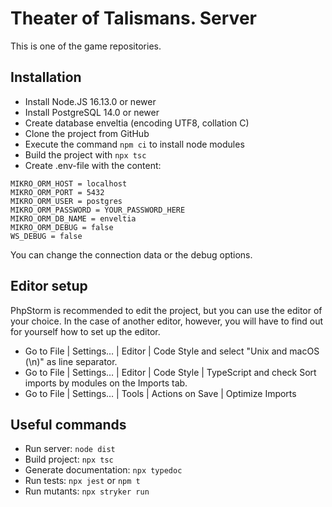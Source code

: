Theater of Talismans. Server
============================
This is one of the game repositories.

Installation
------------

* Install Node.JS 16.13.0 or newer
* Install PostgreSQL 14.0 or newer
* Create database enveltia (encoding UTF8, collation C)
* Clone the project from GitHub
* Execute the command `npm ci` to install node modules
* Build the project with `npx tsc`
* Create .env-file with the content:
```
MIKRO_ORM_HOST = localhost
MIKRO_ORM_PORT = 5432
MIKRO_ORM_USER = postgres
MIKRO_ORM_PASSWORD = YOUR_PASSWORD_HERE
MIKRO_ORM_DB_NAME = enveltia
MIKRO_ORM_DEBUG = false
WS_DEBUG = false
```
You can change the connection data or the debug options.

Editor setup
------------
PhpStorm is recommended to edit the project,  but you can use the editor of your choice.
In the case of another editor, however, you will have to find out for yourself how to set up the editor.
* Go to File | Settings… | Editor | Code Style and select "Unix and macOS (\n)" as line separator.
* Go to File | Settings… | Editor | Code Style | TypeScript and check Sort imports by modules on the Imports tab.
* Go to File | Settings… | Tools | Actions on Save | Optimize Imports

Useful commands
---------------
* Run server: `node dist`
* Build project: `npx tsc`
* Generate documentation: `npx typedoc`
* Run tests: `npx jest` or `npm t`
* Run mutants: `npx stryker run`
